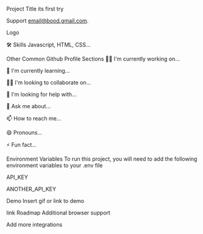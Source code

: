 Project Title
its first try 


Support
email@bood.gmail.com.

Logo


🛠 Skills
Javascript, HTML, CSS...


Other Common Github Profile Sections
👩‍💻 I'm currently working on...

🧠 I'm currently learning...

👯‍♀️ I'm looking to collaborate on...

🤔 I'm looking for help with...

💬 Ask me about...

📫 How to reach me...

😄 Pronouns...

⚡️ Fun fact...

Environment Variables
To run this project, you will need to add the following environment variables to your .env file

API_KEY

ANOTHER_API_KEY

Demo
Insert gif or link to demo

link
Roadmap
Additional browser support

Add more integrations
